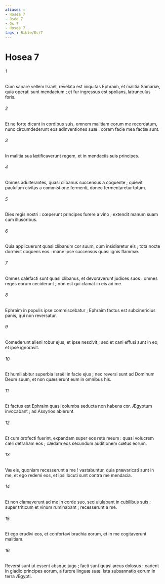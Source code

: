 ```yaml
---
aliases : 
- Hosea 7
- Osée 7
- Os 7
- Hosea 7
tags : Bible/Os/7
---
```


# Hosea 7

###### 1
Cum sanare vellem Israël, revelata est iniquitas Ephraim, et malitia Samariæ, quia operati sunt mendacium ; et fur ingressus est spolians, latrunculus foris.
###### 2
Et ne forte dicant in cordibus suis, omnem malitiam eorum me recordatum, nunc circumdederunt eos adinventiones suæ : coram facie mea factæ sunt.
###### 3
In malitia sua lætificaverunt regem, et in mendaciis suis principes.
###### 4
Omnes adulterantes, quasi clibanus succensus a coquente ; quievit paululum civitas a commistione fermenti, donec fermentaretur totum.
###### 5
Dies regis nostri : cœperunt principes furere a vino ; extendit manum suam cum illusoribus.
###### 6
Quia applicuerunt quasi clibanum cor suum, cum insidiaretur eis ; tota nocte dormivit coquens eos : mane ipse succensus quasi ignis flammæ.
###### 7
Omnes calefacti sunt quasi clibanus, et devoraverunt judices suos : omnes reges eorum ceciderunt ; non est qui clamat in eis ad me.
###### 8
Ephraim in populis ipse commiscebatur ; Ephraim factus est subcinericius panis, qui non reversatur.
###### 9
Comederunt alieni robur ejus, et ipse nescivit ; sed et cani effusi sunt in eo, et ipse ignoravit.
###### 10
Et humiliabitur superbia Israël in facie ejus ; nec reversi sunt ad Dominum Deum suum, et non quæsierunt eum in omnibus his.
###### 11
Et factus est Ephraim quasi columba seducta non habens cor. Ægyptum invocabant ; ad Assyrios abierunt.
###### 12
Et cum profecti fuerint, expandam super eos rete meum : quasi volucrem cæli detraham eos ; cædam eos secundum auditionem cœtus eorum.
###### 13
Væ eis, quoniam recesserunt a me ! vastabuntur, quia prævaricati sunt in me, et ego redemi eos, et ipsi locuti sunt contra me mendacia.
###### 14
Et non clamaverunt ad me in corde suo, sed ululabant in cubilibus suis : super triticum et vinum ruminabant ; recesserunt a me.
###### 15
Et ego erudivi eos, et confortavi brachia eorum, et in me cogitaverunt malitiam.
###### 16
Reversi sunt ut essent absque jugo ; facti sunt quasi arcus dolosus : cadent in gladio principes eorum, a furore linguæ suæ. Ista subsannatio eorum in terra Ægypti.
